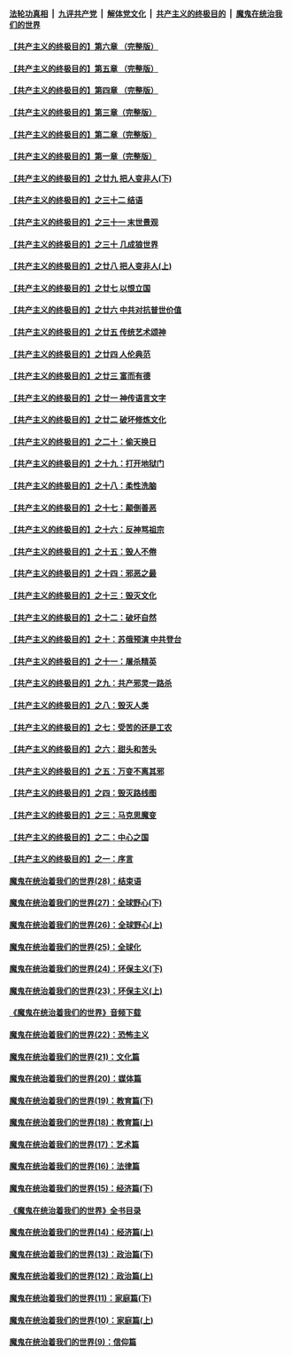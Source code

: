 

####  [法轮功真相](../../../../basic/blob/master/README.md?t=04160330) &nbsp;|&nbsp; [九评共产党](../../../../9ping.md/blob/master/README.md?t=04160330) &nbsp;|&nbsp; [解体党文化](../../../../jtdwh.md/blob/master/README.md?t=04160330)  &nbsp;|&nbsp; [共产主义的终极目的](../../../../gczydzjmd.md/blob/master/README.md?t=04160330) &nbsp;|&nbsp; [魔鬼在统治我们的世界](../../../../mgztzwmdsj.md/blob/master/README.md?t=04160330) 

#### [【共产主义的终极目的】第六章 （完整版）](../pages/nsc422/n11428913.md?t=04160330) 

#### [【共产主义的终极目的】第五章 （完整版）](../pages/nsc422/n11428912.md?t=04160330) 

#### [【共产主义的终极目的】第四章 （完整版）](../pages/nsc422/n11428907.md?t=04160330) 

#### [【共产主义的终极目的】第三章（完整版）](../pages/nsc422/n11428848.md?t=04160330) 

#### [【共产主义的终极目的】第二章（完整版）](../pages/nsc422/n11428831.md?t=04160330) 

#### [【共产主义的终极目的】第一章（完整版）](../pages/nsc422/n11417651.md?t=04160330) 

#### [【共产主义的终极目的】之廿九 把人变非人(下)](../pages/nsc422/n11344140.md?t=04160330) 

#### [【共产主义的终极目的】之三十二 结语](../pages/nsc422/n11360535.md?t=04160330) 

#### [【共产主义的终极目的】之三十一 末世景观](../pages/nsc422/n11351129.md?t=04160330) 

#### [【共产主义的终极目的】之三十 几成狼世界](../pages/nsc422/n11348280.md?t=04160330) 

#### [【共产主义的终极目的】之廿八 把人变非人(上)](../pages/nsc422/n11340492.md?t=04160330) 

#### [【共产主义的终极目的】之廿七 以恨立国](../pages/nsc422/n11336944.md?t=04160330) 

#### [【共产主义的终极目的】之廿六 中共对抗普世价值](../pages/nsc422/n11324785.md?t=04160330) 

#### [【共产主义的终极目的】之廿五 传统艺术颂神](../pages/nsc422/n11296396.md?t=04160330) 

#### [【共产主义的终极目的】之廿四 人伦典范](../pages/nsc422/n11296397.md?t=04160330) 

#### [【共产主义的终极目的】之廿三 富而有德](../pages/nsc422/n11283598.md?t=04160330) 

#### [【共产主义的终极目的】之廿一 神传语言文字](../pages/nsc422/n11263265.md?t=04160330) 

#### [【共产主义的终极目的】之廿二 破坏修炼文化](../pages/nsc422/n11245728.md?t=04160330) 

#### [【共产主义的终极目的】之二十：偷天换日](../pages/nsc422/n11238846.md?t=04160330) 

#### [【共产主义的终极目的】之十九：打开地狱门](../pages/nsc422/n11206376.md?t=04160330) 

#### [【共产主义的终极目的】之十八：柔性洗脑](../pages/nsc422/n11199994.md?t=04160330) 

#### [【共产主义的终极目的】之十七：颠倒善恶](../pages/nsc422/n11179782.md?t=04160330) 

#### [【共产主义的终极目的】之十六：反神骂祖宗](../pages/nsc422/n11166798.md?t=04160330) 

#### [【共产主义的终极目的】之十五：毁人不倦](../pages/nsc422/n11166792.md?t=04160330) 

#### [【共产主义的终极目的】之十四：邪恶之最](../pages/nsc422/n11150249.md?t=04160330) 

#### [【共产主义的终极目的】之十三：毁灭文化](../pages/nsc422/n11135227.md?t=04160330) 

#### [【共产主义的终极目的】之十二：破坏自然](../pages/nsc422/n11135214.md?t=04160330) 

#### [【共产主义的终极目的】之十：苏俄预演 中共登台](../pages/nsc422/n11118424.md?t=04160330) 

#### [【共产主义的终极目的】之十一：屠杀精英](../pages/nsc422/n11118442.md?t=04160330) 

#### [【共产主义的终极目的】之九：共产邪灵一路杀](../pages/nsc422/n11114139.md?t=04160330) 

#### [【共产主义的终极目的】之八：毁灭人类](../pages/nsc422/n11108503.md?t=04160330) 

#### [【共产主义的终极目的】之七：受苦的还是工农](../pages/nsc422/n11101809.md?t=04160330) 

#### [【共产主义的终极目的】之六：甜头和苦头](../pages/nsc422/n11096971.md?t=04160330) 

#### [【共产主义的终极目的】之五：万变不离其邪](../pages/nsc422/n11091285.md?t=04160330) 

#### [【共产主义的终极目的】之四：毁灭路线图](../pages/nsc422/n11086284.md?t=04160330) 

#### [【共产主义的终极目的】之三：马克思魔变](../pages/nsc422/n11061941.md?t=04160330) 

#### [【共产主义的终极目的】之二：中心之国](../pages/nsc422/n11047728.md?t=04160330) 

#### [【共产主义的终极目的】之一：序言](../pages/nsc422/n11086077.md?t=04160330) 

#### [魔鬼在统治着我们的世界(28)：结束语](../pages/nsc422/n10936246.md?t=04160330) 

#### [魔鬼在统治着我们的世界(27)：全球野心(下)](../pages/nsc422/n10928319.md?t=04160330) 

#### [魔鬼在统治着我们的世界(26)：全球野心(上)](../pages/nsc422/n10900318.md?t=04160330) 

#### [魔鬼在统治着我们的世界(25)：全球化](../pages/nsc422/n10788205.md?t=04160330) 

#### [魔鬼在统治着我们的世界(24)：环保主义(下)](../pages/nsc422/n10695307.md?t=04160330) 

#### [魔鬼在统治着我们的世界(23)：环保主义(上)](../pages/nsc422/n10688613.md?t=04160330) 

#### [《魔鬼在统治着我们的世界》音频下载](../pages/nsc422/n10635553.md?t=04160330) 

#### [魔鬼在统治着我们的世界(22)：恐怖主义](../pages/nsc422/n10614727.md?t=04160330) 

#### [魔鬼在统治着我们的世界(21)：文化篇](../pages/nsc422/n10597706.md?t=04160330) 

#### [魔鬼在统治着我们的世界(20)：媒体篇](../pages/nsc422/n10586579.md?t=04160330) 

#### [魔鬼在统治着我们的世界(19)：教育篇(下)](../pages/nsc422/n10564808.md?t=04160330) 

#### [魔鬼在统治着我们的世界(18)：教育篇(上)](../pages/nsc422/n10526970.md?t=04160330) 

#### [魔鬼在统治着我们的世界(17)：艺术篇](../pages/nsc422/n10499093.md?t=04160330) 

#### [魔鬼在统治着我们的世界(16)：法律篇](../pages/nsc422/n10485969.md?t=04160330) 

#### [魔鬼在统治着我们的世界(15)：经济篇(下)](../pages/nsc422/n10469975.md?t=04160330) 

#### [《魔鬼在统治着我们的世界》全书目录](../pages/nsc422/n10464261.md?t=04160330) 

#### [魔鬼在统治着我们的世界(14)：经济篇(上)](../pages/nsc422/n10457370.md?t=04160330) 

#### [魔鬼在统治着我们的世界(13)：政治篇(下)](../pages/nsc422/n10448270.md?t=04160330) 

#### [魔鬼在统治着我们的世界(12)：政治篇(上)](../pages/nsc422/n10444576.md?t=04160330) 

#### [魔鬼在统治着我们的世界(11)：家庭篇(下)](../pages/nsc422/n10440961.md?t=04160330) 

#### [魔鬼在统治着我们的世界(10)：家庭篇(上)](../pages/nsc422/n10435448.md?t=04160330) 

#### [魔鬼在统治着我们的世界(9)：信仰篇](../pages/nsc422/n10432159.md?t=04160330) 

